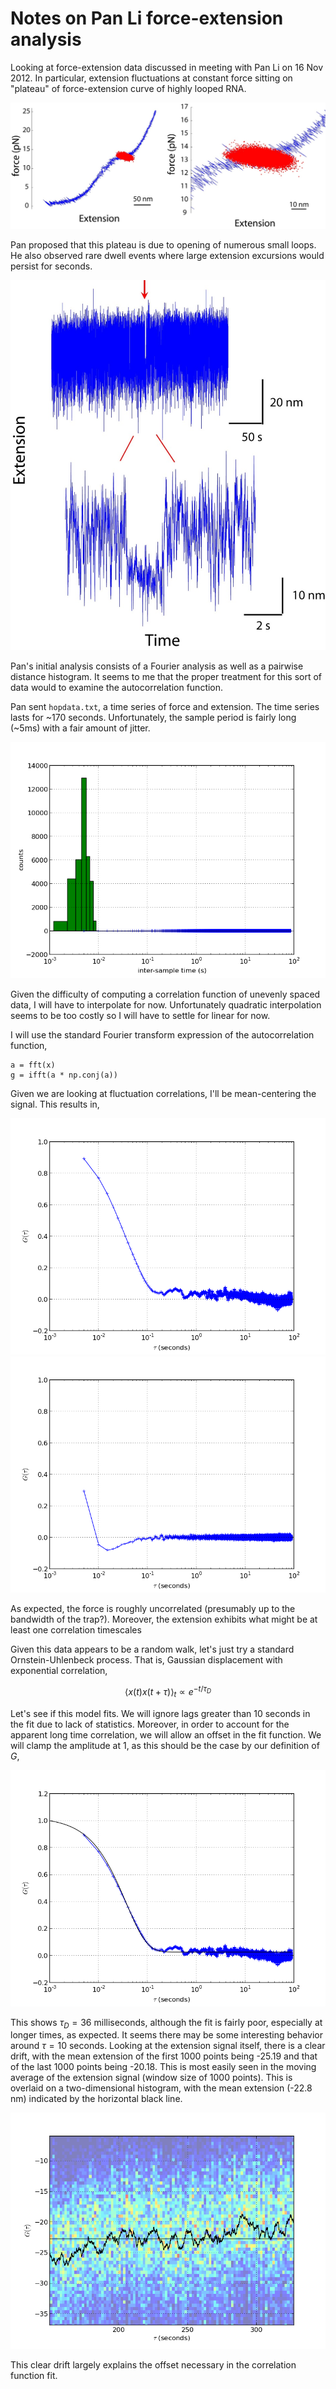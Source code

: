 # Notes on Pan Li force-extension analysis

Looking at force-extension data discussed in meeting with Pan Li on 16
Nov 2012. In particular, extension fluctuations at constant force
sitting on "plateau" of force-extension curve of highly looped
RNA.

![Force-extension curve with red points showing fluctuations at constant force](constant-force.png)

Pan proposed that this plateau is due to opening of numerous
small loops. He also observed rare dwell events where large extension
excursions would persist for seconds.

![An excursion in extension](long-dwell.png)

Pan's initial analysis consists of a Fourier analysis as well as a
pairwise distance histogram. It seems to me that the proper treatment
for this sort of data would to examine the autocorrelation function.

Pan sent `hopdata.txt`, a time series of force and extension. The time
series lasts for ~170 seconds. Unfortunately, the sample period is
fairly long (~5ms) with a fair amount of jitter.

![Histogram of intersample time showing timing jitter](jitter.png)

Given the difficulty of computing a correlation function of unevenly
spaced data, I will have to interpolate for now. Unfortunately
quadratic interpolation seems to be too costly so I will have to
settle for linear for now.

I will use the standard Fourier transform expression of the
autocorrelation function,

    a = fft(x)
    g = ifft(a * np.conj(a))

Given we are looking at fluctuation correlations, I'll be
mean-centering the signal. This results in,

![Correlation function of extension](extension-corr.png)
![Correlation function of force](force-corr.png)

As expected, the force is roughly uncorrelated (presumably up to the
bandwidth of the trap?). Moreover, the extension exhibits what might
be at least one correlation timescales

Given this data appears to be a random walk, let's just try a standard
Ornstein-Uhlenbeck process. That is, Gaussian displacement with
exponential correlation,

$$\langle x(t) x(t+\tau) \rangle_t \propto e^{-t / \tau_D} $$

Let's see if this model fits. We will ignore lags greater than 10
seconds in the fit due to lack of statistics. Moreover, in order to
account for the apparent long time correlation, we will allow an
offset in the fit function. We will clamp the amplitude at 1, as this
should be the case by our definition of $G$,

![Correlation function of extension with fit](extension-corr-fit.png)

This shows $\tau_D = 36$ milliseconds, although the fit is fairly
poor, especially at longer times, as expected. It seems there may be
some interesting behavior around $\tau = 10$ seconds. Looking at the
extension signal itself, there is a clear drift, with the mean extension
of the first 1000 points being -25.19 and that of the last 1000 points
being -20.18. This is most easily seen in the moving average of the
extension signal (window size of 1000 points). This is overlaid on a
two-dimensional histogram, with the mean extension (-22.8 nm)
indicated by the horizontal black line.

![Timeseries of extension signal](extension-timeseries.png)

This clear drift largely explains the offset necessary in the
correlation function fit.

